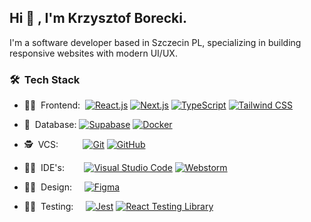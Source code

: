 ## Hi 👋 , I'm Krzysztof Borecki.
I'm a software developer based in Szczecin PL, specializing in building responsive websites with modern UI/UX.
### 🛠&nbsp;&nbsp;Tech Stack 
- 👨‍🎤&nbsp;&nbsp;Frontend:&nbsp;
<a href="https://react.dev/" ><picture><source media="(prefers-color-scheme: dark)" srcset="https://img.shields.io/badge/-React-0A1A2F?style=flat&logo=react"><source media="(prefers-color-scheme: light)" srcset="https://img.shields.io/badge/-React-white?style=flat&logo=react"><img alt="React.js" src="https://img.shields.io/badge/React-20232A?style=flat&logo=react&logoColor=61DAFB"></picture></a>
<a href="https://nextjs.org/"><picture><source media="(prefers-color-scheme: dark)" srcset="https://img.shields.io/badge/-Next.js-0A1A2F?style=flat&logo=next.js"><source media="(prefers-color-scheme: light)" srcset="https://img.shields.io/badge/-Next.js-white?style=flat&logo=next.js&logoColor=black"><img alt="Next.js" src="https://img.shields.io/badge/-Next.js-black?style=flat&logo=next.js"></picture></a>
<a href="https://www.typescriptlang.org/"><picture><source media="(prefers-color-scheme: dark)" srcset="https://img.shields.io/badge/TypeScript-0A1A2F?style=flat&logo=typescript"><source media="(prefers-color-scheme: light)" srcset="https://img.shields.io/badge/TypeScript-white?style=flat&logo=typescript&logoColor=007ACC"><img alt="TypeScript" src="https://img.shields.io/badge/TypeScript-007ACC?style=flat&logo=typescript&logoColor=white"></picture></a>
<a href="https://tailwindcss.com/"><picture><source media="(prefers-color-scheme: dark)" srcset="https://img.shields.io/badge/-Tailwind-0A1A2F?style=flat&logo=tailwindcss"><source media="(prefers-color-scheme: light)" srcset="https://img.shields.io/badge/-Tailwind-white?style=flat&logo=tailwindcss&logoColor=38BDF8"><img alt="Tailwind CSS" src="https://img.shields.io/badge/-Tailwind-38BDF8?style=flat&logo=tailwindcss&logoColor=white"></picture></a>
 
- 🧙&nbsp;&nbsp;Database:
<a href="https://supabase.com/"><picture><source media="(prefers-color-scheme: dark)" srcset="https://img.shields.io/badge/-Supabase-0A1A2F?style=flat&logo=supabase"><source media="(prefers-color-scheme: light)" srcset="https://img.shields.io/badge/-Supabase-white?style=flat&logo=supabase"><img alt="Supabase" src="https://img.shields.io/badge/Supabase-1B1B1B?style=flat&logo=supabase"></picture></a>
<a href="https://www.docker.com/"><picture><source media="(prefers-color-scheme: dark)" srcset="https://img.shields.io/badge/Docker-0A1A2F?style=flat&logo=docker"><source media="(prefers-color-scheme: light)" srcset="https://img.shields.io/badge/Docker-white?style=flat&logo=docker"><img alt="Docker" src="https://img.shields.io/badge/Docker-2496ED?style=flat&logo=docker&logoColor=white"></picture></a>

- 🕵️&nbsp;&nbsp;VCS:&nbsp;&nbsp;&nbsp;&nbsp;&nbsp;&nbsp;&nbsp;&nbsp;&nbsp;
<a href="https://git-scm.com/"><picture> <source media="(prefers-color-scheme: dark)" srcset="https://img.shields.io/badge/-Git-0A1A2F?style=flat&logo=git"><source media="(prefers-color-scheme: light)" srcset="https://img.shields.io/badge/-Git-white?style=flat&logo=git"><img alt="Git" src="https://img.shields.io/badge/GIT-E44C30?style=flat&logo=git&logoColor=white"></picture></a>
<a href="https://github.com"><picture><source media="(prefers-color-scheme: dark)" srcset="https://img.shields.io/badge/-GitHub-0A1A2F?style=flat&logo=github"><source media="(prefers-color-scheme: light)" srcset="https://img.shields.io/badge/-GitHub-white?style=flat&logo=github&logoColor=black"><img alt="GitHub" src="https://img.shields.io/badge/GitHub-181717?style=flat&logo=github&logoColor=white"></picture></a>


- 👨‍🏭&nbsp;&nbsp;IDE's:&nbsp;&nbsp;&nbsp;&nbsp;&nbsp;&nbsp;&nbsp;
<a href="https://code.visualstudio.com/"><picture><source media="(prefers-color-scheme: dark)" srcset="https://img.shields.io/badge/-Visual%20Studio%20Code-0A1A2F?style=flat&logo=visual-studio-code&logoColor=007ACC"><source media="(prefers-color-scheme: light)" srcset="https://img.shields.io/badge/-Visual%20Studio%20Code-white?style=flat&logo=visual-studio-code&logoColor=007ACC"><img alt="Visual Studio Code" src="https://img.shields.io/badge/-Visual%20Studio%20Code-007ACC?style=flat&logo=visual-studio-code&logoColor=white"></picture></a>
<a href="https://www.jetbrains.com/webstorm/"><picture><source media="(prefers-color-scheme: dark)" srcset="https://img.shields.io/badge/-Webstorm-0A1A2F?style=flat&logo=webstorm"><source media="(prefers-color-scheme: light)" srcset="https://img.shields.io/badge/-Webstorm-white?style=flat&logo=webstorm&logoColor=black"><img alt="Webstorm" src="https://img.shields.io/badge/-Webstorm-black?style=flat&logo=webstorm&logoColor=white"></picture></a>

- 👨‍🎨&nbsp;&nbsp;Design:&nbsp;&nbsp;&nbsp;&nbsp;
<a href="https://www.figma.com/"><picture><source media="(prefers-color-scheme: dark)" srcset="https://img.shields.io/badge/-Figma-0A1A2F?style=flat&logo=figma&logoColor=white"><source media="(prefers-color-scheme: light)" srcset="https://img.shields.io/badge/-Figma-white?style=flat&logo=figma&logoColor=black"><img alt="Figma" src="https://img.shields.io/badge/-Figma-252525?style=flat&logo=figma&logoColor=white"></picture></a>

- 👨‍🔬&nbsp;&nbsp;Testing:&nbsp;&nbsp;&nbsp;&nbsp;
<a href="https://jestjs.io/"><picture><source media="(prefers-color-scheme: dark)" srcset="https://img.shields.io/badge/Jest-0A1A2F?style=flat&logo=Jest"><source media="(prefers-color-scheme: light)" srcset="https://img.shields.io/badge/Jest-white?style=flat&logo=Jest&logoColor=black"><img alt="Jest" src="https://img.shields.io/badge/Jest-99435C?style=flat&logo=Jest&logoColor=white"></picture></a>
<a href="https://testing-library.com/"><picture><source media="(prefers-color-scheme: dark)" srcset="https://img.shields.io/badge/React%20Testing%20Library-0A1A2F?style=flat&logo=testing-library&logoColor=F23D3D"><source media="(prefers-color-scheme: light)" srcset="https://img.shields.io/badge/React%20Testing%20Library-white?style=flat&logo=testing-library&logoColor=F23D3D"><img alt="React Testing Library" src="https://img.shields.io/badge/React%20Testing%20Library-26292F?style=flat&logo=testing-library&logoColor=F23D3D"></picture></a>

<!--## BACKUP

<a href="https://react.dev/" ><img src="https://img.shields.io/badge/React-20232A?style=flat&logo=react&logoColor=61DAFB" /></a>
<a href="https://nextjs.org/"><img src="https://img.shields.io/badge/-Next.js-black?style=flat&logo=next.js" /></a>
<a href="https://www.typescriptlang.org/"><img src="https://img.shields.io/badge/TypeScript-007ACC?style=flat&logo=typescript&logoColor=white" /></a>
<a href="https://tailwindcss.com/"><img src="https://img.shields.io/badge/-Tailwind-38BDF8?style=flat&logo=tailwindcss&logoColor=white" /></a>
<a href="https://supabase.com/"><img src="https://img.shields.io/badge/Supabase-1B1B1B?style=flat&logo=supabase" /></a>
<a href="https://www.docker.com/"><img src="https://img.shields.io/badge/Docker-2496ED?style=flat&logo=docker&logoColor=white" /></a>
<a href="https://git-scm.com/"><img src="https://img.shields.io/badge/GIT-E44C30?style=flat&logo=git&logoColor=white" /></a>
<a href="https://github.com"><img src="https://img.shields.io/badge/GitHub-181717?style=flat&logo=github&logoColor=white" /></a>
<a href="https://code.visualstudio.com/"><img src="https://img.shields.io/badge/-Visual%20Studio%20Code-007ACC?style=flat&logo=visual-studio-code&logoColor=white" /></a>
<a href="https://www.jetbrains.com/webstorm/"><img src="https://img.shields.io/badge/-Webstorm-black?style=flat&logo=webstorm&logoColor=white" /></a>
<a href="https://www.figma.com/"><img src="https://img.shields.io/badge/-Figma-252525?style=flat&logo=figma&logoColor=white" /></a>
<a href="https://jestjs.io/"><img src="https://img.shields.io/badge/Jest-99435C?style=flat&logo=Jest&logoColor=white" /></a>
<a href="https://testing-library.com/"><img src="https://img.shields.io/badge/React%20Testing%20Library-26292F?style=flat&logo=testing-library&logoColor=F23D3D"/></a>-->

<!--## OLD

🌐🗃️🔧🖥🔬 style=for-the-badge
- 🌐&nbsp;&nbsp;Frontend:&nbsp;
    <a href="https://react.dev/" ><img src="https://img.shields.io/badge/-React-0A1A2F?style=flat&logo=react"/></a>
    <a href="https://nextjs.org/"><img src="https://img.shields.io/badge/-Next.js-0A1A2F?style=flat&logo=next.js" /></a>
    <a href="https://www.typescriptlang.org/"><img src="https://img.shields.io/badge/-TypeScript-0A1A2F?style=flat&logo=typescript" /></a>
    <a href="https://tailwindcss.com/"><img src="https://img.shields.io/badge/-tailwind-0A1A2F?style=flat&logo=tailwindcss" /></a>
    
- 🗃️&nbsp;&nbsp;Database:
    <a href="https://supabase.com/"><img src="https://img.shields.io/badge/-Supabase-0A1A2F?style=flat&logo=supabase" /></a>
    <a href="https://www.docker.com/"><img src="https://img.shields.io/badge/Docker-0A1A2F?style=flat&logo=docker" /></a>
 
- ⚙️&nbsp;&nbsp;VCS:&nbsp;&nbsp;&nbsp;&nbsp;&nbsp;&nbsp;&nbsp;&nbsp;&nbsp;
    <a href="https://git-scm.com/"><img src="https://img.shields.io/badge/-Git-0A1A2F?style=flat&logo=git" /></a>
    <a href="https://github.com"><img src="https://img.shields.io/badge/-GitHub-0A1A2F?style=flat&logo=github" /></a>
    
- 🔧&nbsp;&nbsp;IDE's:&nbsp;&nbsp;&nbsp;&nbsp;&nbsp;&nbsp;&nbsp;
    <a href="https://code.visualstudio.com/"><img src="https://img.shields.io/badge/-Visual%20Studio%20Code-0A1A2F?style=flat&logo=visual-studio-code&logoColor=007ACC" /></a>
    <a href="https://www.jetbrains.com/webstorm/"><img src="https://img.shields.io/badge/-Webstorm-0A1A2F?style=flat&logo=webstorm" /></a>
    
- 🖥&nbsp;&nbsp;Design:&nbsp;&nbsp;&nbsp;&nbsp;
    <a href="https://www.figma.com/"><img src="https://img.shields.io/badge/-Figma-0A1A2F?style=flat&logo=figma&logoColor=white" /></a>
    
- 👨‍🔬&nbsp;&nbsp;Testing:&nbsp;&nbsp;&nbsp;&nbsp;
    <a href="https://jestjs.io/"><img src="https://img.shields.io/badge/Jest-0A1A2F?style=flat&logo=Jest" /></a>
    <a href="https://testing-library.com/"><img src="https://img.shields.io/badge/React%20Testing%20Library-0A1A2F?style=flat&logo=testing-library"/></a>-->
